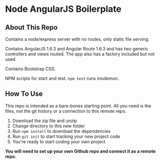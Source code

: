 # Node AngularJS Boilerplate

## About This Repo

Contains a node/express server with no routes, only static file serving.

Contains AngularJS 1.6.3 and Angular Route 1.6.3 and has two generic controllers and views routed. The app also has a factory included but not used.

Contains Bootstrap CSS.

NPM scripts for start and test. `npm test` runs modemon.


## How To Use

This repo is intended as a bare-bones starting point. All you need is the files, not the git history or a connection to this remote repo.

1. Download the zip file and unzip
2. Change directory to this new folder
3. Run `npm install` to download the dependencies
4. Run `git init` to start tracking your new project code
5. You're ready to start coding your own project

**You will need to set up your own Github repo and connect it as a remote repo.**
